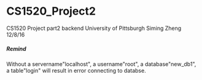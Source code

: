 # CS1520_Project2
CS1520 Project part2 backend
University of Pittsburgh
Siming Zheng
12/8/16
##### Remind
Without a servername"localhost", a username"root", a database"new_db1", a table"login" will result in error connecting to databse.
